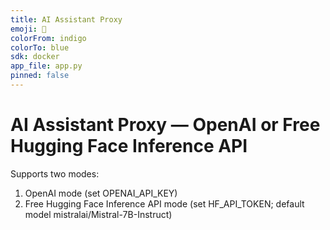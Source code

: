 ```yaml
---
title: AI Assistant Proxy
emoji: 🤖
colorFrom: indigo
colorTo: blue
sdk: docker
app_file: app.py
pinned: false
---
```


# AI Assistant Proxy — OpenAI or Free Hugging Face Inference API

Supports two modes:
1) OpenAI mode (set OPENAI_API_KEY)
2) Free Hugging Face Inference API mode (set HF_API_TOKEN; default model mistralai/Mistral-7B-Instruct)